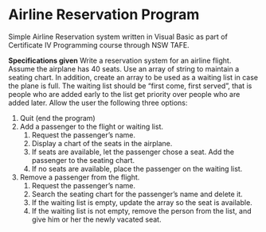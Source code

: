 # Airline Reservation Program

Simple Airline Reservation system written in Visual Basic as part of Certificate IV Programming course through NSW TAFE.

__Specifications given__
Write a reservation system for an airline flight. Assume the airplane has 40 seats. Use an array of string to maintain a seating chart. In addition, create an array to be used as a waiting list in case the plane is full.
The waiting list should be “first come, first served”, that is people who are added early to the list get priority over people who are added later.
Allow the user the following three options:

1. Quit (end the program)
2. Add a passenger to the flight or waiting list.
   1. Request the passenger’s name.
   2. Display a chart of the seats in the airplane.
   3. If seats are available, let the passenger chose a seat. Add the passenger to the seating chart.
   4. If no seats are available, place the passenger on the waiting list.
3. Remove a passenger from the flight.
   1. Request the passenger’s name.
   2. Search the seating chart for the passenger’s name and delete it.
   3. If the waiting list is empty, update the array so the seat is available.
   4. If the waiting list is not empty, remove the person from the list, and give him or her the newly vacated seat.